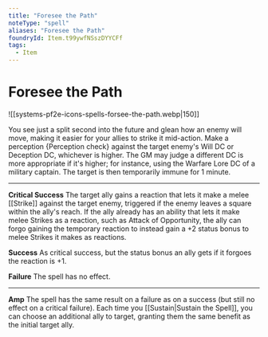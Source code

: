 ```yaml
---
title: "Foresee the Path"
noteType: "spell"
aliases: "Foresee the Path"
foundryId: Item.t99ywfNSszDYYCFf
tags:
  - Item
---
```


# Foresee the Path
![[systems-pf2e-icons-spells-forsee-the-path.webp|150]]

You see just a split second into the future and glean how an enemy will move, making it easier for your allies to strike it mid-action. Make a perception {Perception check} against the target enemy's Will DC or Deception DC, whichever is higher. The GM may judge a different DC is more appropriate if it's higher; for instance, using the Warfare Lore DC of a military captain. The target is then temporarily immune for 1 minute.

* * *

**Critical Success** The target ally gains a reaction that lets it make a melee [[Strike]] against the target enemy, triggered if the enemy leaves a square within the ally's reach. If the ally already has an ability that lets it make melee Strikes as a reaction, such as Attack of Opportunity, the ally can forgo gaining the temporary reaction to instead gain a +2 status bonus to melee Strikes it makes as reactions.

**Success** As critical success, but the status bonus an ally gets if it forgoes the reaction is +1.

**Failure** The spell has no effect.

* * *

**Amp** The spell has the same result on a failure as on a success (but still no effect on a critical failure). Each time you [[Sustain|Sustain the Spell]], you can choose an additional ally to target, granting them the same benefit as the initial target ally.
